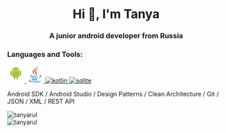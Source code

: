 <h1 align="center">Hi 👋, I'm Tanya</h1>
<h3 align="center">A junior android developer from Russia</h3>

<h3 align="left">Languages and Tools:</h3>
<p align="left"> <a href="https://developer.android.com" target="_blank" rel="noreferrer"> <img src="https://raw.githubusercontent.com/devicons/devicon/master/icons/android/android-original-wordmark.svg" alt="android" width="40" height="40"/> </a> <a href="https://www.java.com" target="_blank" rel="noreferrer"> <img src="https://raw.githubusercontent.com/devicons/devicon/master/icons/java/java-original.svg" alt="java" width="40" height="40"/> </a> <a href="https://kotlinlang.org" target="_blank" rel="noreferrer"> <img src="https://www.vectorlogo.zone/logos/kotlinlang/kotlinlang-icon.svg" alt="kotlin" width="40" height="40"/> </a> <a href="https://www.sqlite.org/" target="_blank" rel="noreferrer"> <img src="https://www.vectorlogo.zone/logos/sqlite/sqlite-icon.svg" alt="sqlite" width="40" height="40"/> </a> </p>

Android SDK / Android Studio / Design Patterns / Clean Architecture / Git / JSON / XML / REST API

<p align="left"><img src="https://github-readme-stats.vercel.app/api/top-langs?username=TanyaRul&show_icons=true&locale=en&layout=compact" alt="tanyarul" /> <br> <img src="http://github-profile-summary-cards.vercel.app/api/cards/profile-details?username=TanyaRul&theme=github" alt="tanyarul" /></p> 

